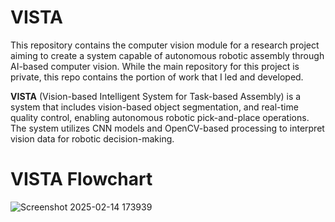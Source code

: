 # VISTA

This repository contains the computer vision module for a research project aiming to create a system capable of autonomous robotic assembly through AI-based computer vision​. While the main repository for this project is private, this repo contains the portion of work that I led and developed.

**VISTA** (Vision-based Intelligent System for Task-based Assembly) is a system that includes vision-based object segmentation, and real-time quality control, enabling autonomous robotic pick-and-place operations. The system utilizes CNN models and OpenCV-based processing to interpret vision data for robotic decision-making.

# VISTA Flowchart
![Screenshot 2025-02-14 173939](https://github.com/user-attachments/assets/f23f0e22-d0e0-4b61-a5fa-d6f091ef5fec)
